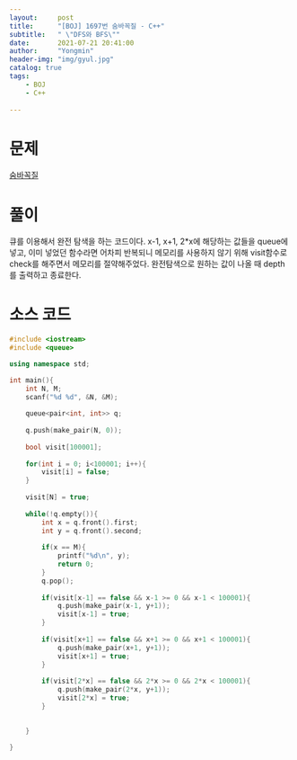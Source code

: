 ```yaml
---
layout:     post
title:      "[BOJ] 1697번 숨바꼭질 - C++"
subtitle:   " \"DFS와 BFS\""
date:       2021-07-21 20:41:00
author:     "Yongmin"
header-img: "img/gyul.jpg"
catalog: true
tags:
    - BOJ
    - C++
  
---
```


# 문제
[숨바꼭질](https://www.acmicpc.net/problem/1697)

# 풀이
큐를 이용해서 완전 탐색을 하는 코드이다. x-1, x+1, 2*x에 해당하는 값들을 queue에 넣고, 이미 넣었던 함수라면 어차피 반복되니 메모리를 사용하지 않기 위해 visit함수로 check를 해주면서 메모리를 절약해주었다.
완전탐색으로 원하는 값이 나올 때 depth를 출력하고 종료한다.

# 소스 코드

```c++
#include <iostream>
#include <queue>

using namespace std;

int main(){
    int N, M;
    scanf("%d %d", &N, &M);
    
    queue<pair<int, int>> q;
    
    q.push(make_pair(N, 0));
    
    bool visit[100001];
    
    for(int i = 0; i<100001; i++){
        visit[i] = false;
    }
    
    visit[N] = true;
    
    while(!q.empty()){
        int x = q.front().first;
        int y = q.front().second;
        
        if(x == M){
            printf("%d\n", y);
            return 0;
        }
        q.pop();
        
        if(visit[x-1] == false && x-1 >= 0 && x-1 < 100001){
            q.push(make_pair(x-1, y+1));
            visit[x-1] = true;
        }
        
        if(visit[x+1] == false && x+1 >= 0 && x+1 < 100001){
            q.push(make_pair(x+1, y+1));
            visit[x+1] = true;
        }
         
        if(visit[2*x] == false && 2*x >= 0 && 2*x < 100001){
            q.push(make_pair(2*x, y+1));
            visit[2*x] = true;
        }
        

    }
     
}

```

